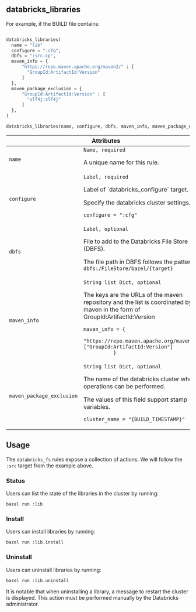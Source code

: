 <a name="databricks_libraries"></a>
## databricks_libraries

For example, if the BUILD file contains:

```python

databricks_libraries(
  name = "lib"
  configure = ":cfg",
  dbfs = ":src.cp",
  maven_info = {
      "https://repo.maven.apache.org/maven2/" : [
        "GroupId:ArtifactId:Version"
      ]
  },
  maven_package_exclusion = {
      "GroupId:ArtifactId:Version" : [
        "slf4j:slf4j"
      ]
  },
)
```

```python
databricks_libraries(name, configure, dbfs, maven_info, maven_package_exclusion)
```

<table class="table table-condensed table-bordered table-params">
  <colgroup>
    <col class="col-param" />
    <col class="param-description" />
  </colgroup>
  <thead>
    <tr>
      <th colspan="2">Attributes</th>
    </tr>
  </thead>
  <tbody>
    <tr>
      <td><code>name</code></td>
      <td>
        <code>Name, required</code>
        <p>A unique name for this rule.</p>
      </td>
    </tr>
    <tr>
      <td><code>configure</code></td>
      <td>
        <code>Label, required</code>
        <p>Label of `databricks_configure` target.</p>
        <p>Specify the databricks cluster settings.</p>
        <p><code>configure = ":cfg"</code></p>
      </td>
    </tr>
    <tr>
      <td><code>dbfs</code></td>
      <td>
        <code>Label, optional</code>
        <p>File to add to the Databricks File Store (DBFS).</p>
        <p>The file path in DBFS follows the pattern: <code>dbfs:/FileStore/bazel/{target}</code></p>
      </td>
    </tr>
    <tr>
      <td><code>maven_info</code></td>
      <td>
        <code>String list Dict, optional</code>
        <p>
          The keys are the URLs of the maven repository and
          the list is coordinated by the maven in the form of GroupId:ArtifactId:Version
        </p>
        <p>
          <code>maven_info = {
            "https://repo.maven.apache.org/maven2/": ["GroupId:ArtifactId:Version"]
          }</code>
        </p>
      </td>
    </tr>
    <tr>
      <td><code>maven_package_exclusion</code></td>
      <td>
        <code>String list Dict, optional</code>
        <p>The name of the databricks cluster where operations can be performed.</p>
        <p>The values of this field support stamp variables.</p>
        <p><code>cluster_name = "{BUILD_TIMESTAMP}"</code></p>
      </td>
    </tr>
  </tbody>
</table>

## Usage

The `databricks_fs` rules expose a collection of actions. We will follow the `:src`
target from the example above.

### Status

Users can list the state of the libraries in the cluster by running:
```shell
bazel run :lib
```

### Install

Users can install libraries by running:
```shell
bazel run :lib.install
```

### Uninstall

Users can uninstall libraries by running:
```shell
bazel run :lib.uninstall
```

It is notable that when uninstalling a library, a message to restart the cluster is displayed.
This action must be performed manually by the Databricks administrator.
